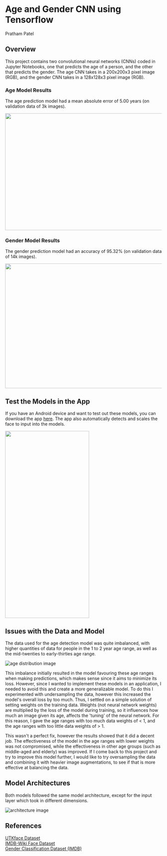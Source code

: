 # Age and Gender CNN using Tensorflow

Pratham Patel

## Overview

This project contains two convolutional neural networks (CNNs) coded in Jupyter Notebooks, one that predicts the age of a person, and the other that predicts the gender. The age CNN takes in a 200x200x3 pixel image (RGB), and the gender CNN takes in a 128x128x3 pixel image (RGB).

### Age Model Results

The age prediction model had a mean absolute error of 5.00 years (on validation data of 3k images).  

<img src="images/age_loss.png" width="525" height="375" />

### Gender Model Results

The gender prediction model had an accuracy of 95.32% (on validation data of 14k images).  

<img src="images/gender_validation.png" width="800" height="400" />

## Test the Models in the App

If you have an Android device and want to test out these models, you can download the app <a href="https://play.google.com/store/apps/details?id=com.ageguesser.facedetection" target="_blank">here</a>. The app also automatically detects and scales the face to input into the models.

<img src="images/app_ss.jpg" width="270" height="600" />

## Issues with the Data and Model

The data used for the age detection model was quite imbalanced, with higher quantities of data for people in the 1 to 2 year age range, as well as the mid-twenties to early-thirties age range.

![age distribution image](images/age_distribution.png)

This imbalance initially resulted in the model favouring these age ranges when making predictions, which makes sense since it aims to minimize its loss. However, since I wanted to implement these models in an application, I needed to avoid this and create a more generalizable model. To do this I experimented with undersampling the data, however this increased the model's overall loss by too much. Thus, I settled on a simple solution of setting weights on the training data. Weights (not neural network weights) are multiplied by the loss of the model during training, so it influences how much an image given its age, affects the 'tuning' of the neural network. For this reason, I gave the age ranges with too much data weights of < 1, and the age ranges with too little data weights of > 1.

This wasn't a perfect fix, however the results showed that it did a decent job. The effectiveness of the model in the age ranges with lower weights was not compromised, while the effectiveness in other age groups (such as middle-aged and elderly) was improved. If I come back to this project and try to improve this model further, I would like to try oversampling the data and combining it with heavier image augmentations, to see if that is more effective at balancing the data.

## Model Architectures
Both models followed the same model architecture, except for the input layer which took in different dimensions.

![architecture image](images/age_model_img.png)

## References
[UTKface Dataset](https://www.kaggle.com/datasets/jangedoo/utkface-new)  
[IMDB-Wiki Face Dataset](https://www.kaggle.com/datasets/frabbisw/facial-age)  
[Gender Classification Dataset (IMDB)](https://www.kaggle.com/datasets/cashutosh/gender-classification-dataset)
